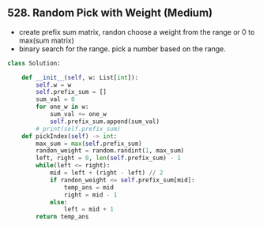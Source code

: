 ## 528. Random Pick with Weight (Medium)
- create prefix sum matrix, randon choose a weight from the range or 0 to max(sum matrix)
- binary search for the range. pick a number based on the range.

```python
class Solution:

    def __init__(self, w: List[int]):
        self.w = w
        self.prefix_sum = []
        sum_val = 0
        for one_w in w:
            sum_val += one_w
            self.prefix_sum.append(sum_val)
        # print(self.prefix_sum)
    def pickIndex(self) -> int:
        max_sum = max(self.prefix_sum)
        randon_weight = random.randint(1, max_sum)
        left, right = 0, len(self.prefix_sum) - 1
        while(left <= right):
            mid = left + (right - left) // 2
            if randon_weight <= self.prefix_sum[mid]:
                temp_ans = mid
                right = mid - 1
            else:
                left = mid + 1 
        return temp_ans

```
